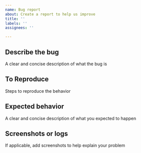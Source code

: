 ```yaml
---	
name: Bug report	
about: Create a report to help us improve	
title: ''	
labels: ''	
assignees: ''	

---
```

 
## Describe the bug
A clear and concise description of what the bug is

## To Reproduce
Steps to reproduce the behavior

## Expected behavior
A clear and concise description of what you expected to happen

## Screenshots or logs
If applicable, add screenshots to help explain your problem
